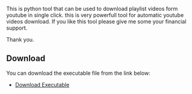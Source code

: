 This is python tool that can be used to download playlist videos form youtube in single click. 
this is very powerfull tool for automatic youtube videos download.
If you like this tool please give me some your financial support.

Thank you.
 ## Download

You can download the executable file from the link below:

- [Download Executable](https://github.com/AmolT1431/Youtube_PlayList_Downloader/raw/main/EXE/Youtube_Video_downloader.exe)
